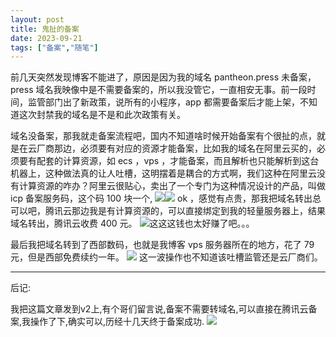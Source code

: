```yaml
---
layout: post
title: 鬼扯的备案
date: 2023-09-21
tags: ["备案","随笔"]
---
```


前几天突然发现博客不能进了，原因是因为我的域名 pantheon.press 未备案，press 域名我映像中是不需要备案的，所以我没管它，一直相安无事。前一段时间，监管部门出了新政策，说所有的小程序，app 都需要备案后才能上架，不知道这次封禁我的域名是不是和此次政策有关。
<!--more-->

域名没备案，那我就走备案流程吧，国内不知道啥时候开始备案有个很扯的点，就是在云厂商那边，必须要有对应的资源才能备案，比如我的域名在阿里云买的，必须要有配套的计算资源，如 ecs ，vps ，才能备案，而且解析也只能解析到这台机器上，这种做法真的让人吐槽，这明摆着是耦合的方式啊，我们这种在阿里云没有计算资源的咋办？阿里云很贴心，卖出了一个专门为这种情况设计的产品，叫做icp 备案服务码，这个码 100 块一个,
[![](https://pantheon-blog.oss-cn-beijing.aliyuncs.com/29c4b8351bace845b7994a62aaf4e7b.png)](29c4b8351bace845b7994a62aaf4e7b.png)[![](https://pantheon-blog.oss-cn-beijing.aliyuncs.com/8a1154a1a2f2f1fbc70d40b5f24340c.png)](8a1154a1a2f2f1fbc70d40b5f24340c.png)
ok ，感觉有点贵，那我把域名转出总可以吧，腾讯云那边我是有计算资源的，可以直接绑定到我的轻量服务器上，结果域名转出，腾讯云收费 400 元。
[![](https://pantheon-blog.oss-cn-beijing.aliyuncs.com/f81823f6227e1196f7a56716389ff9e.png)](f81823f6227e1196f7a56716389ff9e.png)这这这钱也太好赚了吧。。。

最后我把域名转到了西部数码，也就是我博客 vps 服务器所在的地方，花了 79 元，但是西部免费续约一年。
[![](https://pantheon-blog.oss-cn-beijing.aliyuncs.com/d0f94fcaf8e23d558e9c8e6dc5fe1a9.png)](d0f94fcaf8e23d558e9c8e6dc5fe1a9.png)
这一波操作也不知道该吐槽监管还是云厂商们。

* * *

后记:

我把这篇文章发到v2上,有个哥们留言说,备案不需要转域名,可以直接在腾讯云备案,我操作了下,确实可以,历经十几天终于备案成功.
[![](https://pantheon-blog.oss-cn-beijing.aliyuncs.com/20230921101601.png)](20230921101601.png)